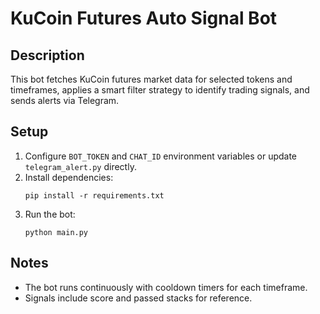 # KuCoin Futures Auto Signal Bot

## Description
This bot fetches KuCoin futures market data for selected tokens and timeframes, applies a smart filter strategy to identify trading signals, and sends alerts via Telegram.

## Setup

1. Configure `BOT_TOKEN` and `CHAT_ID` environment variables or update `telegram_alert.py` directly.
2. Install dependencies:
    ```
    pip install -r requirements.txt
    ```
3. Run the bot:
    ```
    python main.py
    ```
## Notes
- The bot runs continuously with cooldown timers for each timeframe.
- Signals include score and passed stacks for reference.
